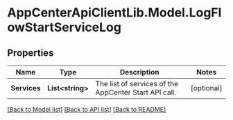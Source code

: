# AppCenterApiClientLib.Model.LogFlowStartServiceLog
## Properties

Name | Type | Description | Notes
------------ | ------------- | ------------- | -------------
**Services** | **List&lt;string&gt;** | The list of services of the AppCenter Start API call. | [optional] 

[[Back to Model list]](../README.md#documentation-for-models) [[Back to API list]](../README.md#documentation-for-api-endpoints) [[Back to README]](../README.md)

